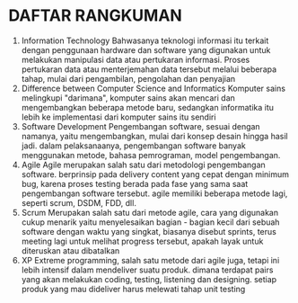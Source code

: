 # DAFTAR RANGKUMAN

1. Information Technology
   Bahwasanya teknologi informasi itu terkait dengan penggunaan hardware dan software yang digunakan untuk melakukan manipulasi data atau pertukaran informasi. Proses pertukaran data atau menterjemahan data tersebut melalui beberapa tahap, mulai dari pengambilan, pengolahan dan penyajian
2. Difference between Computer Science and Informatics
   Komputer sains melingkupi "darimana", komputer sains akan mencari dan mengembangkan beberapa metode baru, sedangkan informatika itu lebih ke implementasi dari komputer sains itu sendiri
3. Software Development
   Pengembangan software, sesuai dengan namanya, yaitu mengembangkan, mulai dari konsep desain hingga hasil jadi. dalam pelaksanaanya, pengembangan software banyak menggunakan metode, bahasa pemrograman, model pengembangan.
4. Agile
   Agile merupakan salah satu dari metodologi pengembangan software. berprinsip pada delivery content yang cepat dengan minimum bug, karena proses testing berada pada fase yang sama saat pengembangan software tersebut. agile memiliki beberapa metode lagi, seperti scrum, DSDM, FDD, dll.
5. Scrum
   Merupakan salah satu dari metode agile, cara yang digunakan cukup menarik yaitu menyelesaikan bagian - bagian kecil dari sebuah software dengan waktu yang singkat, biasanya disebut sprints, terus meeting lagi untuk melihat progress tersebut, apakah layak untuk diteruskan atau dibatalkan
6. XP
   Extreme programming, salah satu metode dari agile juga, tetapi ini lebih intensif dalam mendeliver suatu produk. dimana terdapat pairs yang akan melakukan coding, testing, listening dan designing. setiap produk yang mau dideliver harus melewati tahap unit testing


